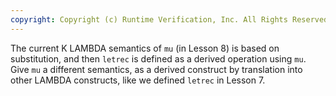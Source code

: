 ```yaml
---
copyright: Copyright (c) Runtime Verification, Inc. All Rights Reserved.
---
```


The current K LAMBDA semantics of `mu` (in Lesson 8) is based on
substitution, and then `letrec` is defined as a derived operation using
`mu`.  Give `mu` a different semantics, as a derived construct by
translation into other LAMBDA constructs, like we defined `letrec` in
Lesson 7.
